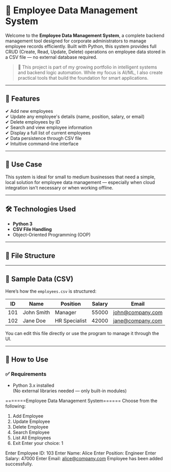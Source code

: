 # 🧾 Employee Data Management System

Welcome to the **Employee Data Management System**, a complete backend management tool designed for corporate administrators to manage employee records efficiently. Built with Python, this system provides full CRUD (Create, Read, Update, Delete) operations on employee data stored in a CSV file — no external database required.

> 📁 This project is part of my growing portfolio in intelligent systems and backend logic automation. While my focus is AI/ML, I also create practical tools that build the foundation for smart applications.

---

## 🚀 Features

✔ Add new employees  
✔ Update any employee's details (name, position, salary, or email)  
✔ Delete employees by ID  
✔ Search and view employee information  
✔ Display a full list of current employees  
✔ Data persistence through CSV file  
✔ Intuitive command-line interface

---

## 🧠 Use Case

This system is ideal for small to medium businesses that need a simple, local solution for employee data management — especially when cloud integration isn't necessary or when working offline.

---

## 🛠 Technologies Used

- **Python 3**  
- **CSV File Handling**  
- Object-Oriented Programming (OOP)

---

## 📂 File Structure


---

## 📝 Sample Data (CSV)

Here’s how the `employees.csv` is structured:

| ID   | Name         | Position      | Salary  | Email               |
|------|--------------|---------------|---------|---------------------|
| 101  | John Smith   | Manager       | 55000   | john@company.com    |
| 102  | Jane Doe     | HR Specialist | 42000   | jane@company.com    |

You can edit this file directly or use the program to manage it through the UI.

---

## 🧪 How to Use

### ✅ Requirements

- Python 3.x installed  
(No external libraries needed — only built-in modules)

=======Employee Data Management System======
Choose from the following:
1. Add Employee
2. Update Employee
3. Delete Employee
4. Search Employee
5. List All Employees
6. Exit
Enter your choice: 1

Enter Employee ID: 103
Enter Name: Alice
Enter Position: Engineer
Enter Salary: 47000
Enter Email: alice@company.com
Employee has been added successfully.

